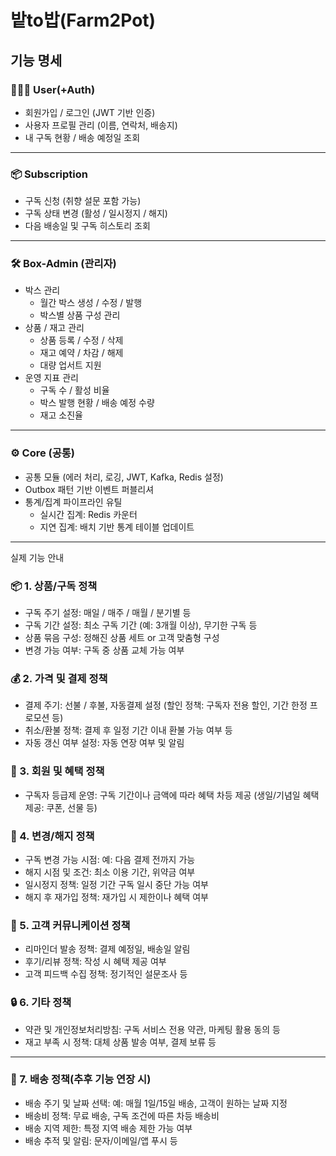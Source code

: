 # 밭to밥(Farm2Pot)

## 기능 명세

### 🧑‍🤝‍🧑 User(+Auth)
- 회원가입 / 로그인 (JWT 기반 인증)
- 사용자 프로필 관리 (이름, 연락처, 배송지)
- 내 구독 현황 / 배송 예정일 조회

---

### 📦 Subscription
- 구독 신청 (취향 설문 포함 가능)
- 구독 상태 변경 (활성 / 일시정지 / 해지)
- 다음 배송일 및 구독 히스토리 조회

---

### 🛠️ Box-Admin (관리자)
- 박스 관리
  - 월간 박스 생성 / 수정 / 발행
  - 박스별 상품 구성 관리
- 상품 / 재고 관리
  - 상품 등록 / 수정 / 삭제
  - 재고 예약 / 차감 / 해제
  - 대량 업서트 지원
- 운영 지표 관리
  - 구독 수 / 활성 비율
  - 박스 발행 현황 / 배송 예정 수량
  - 재고 소진율

---

### ⚙️ Core (공통)
- 공통 모듈 (에러 처리, 로깅, JWT, Kafka, Redis 설정)
- Outbox 패턴 기반 이벤트 퍼블리셔
- 통계/집계 파이프라인 유틸
  - 실시간 집계: Redis 카운터
  - 지연 집계: 배치 기반 통계 테이블 업데이트
 
---
실제 기능 안내

### 📦 1. 상품/구독 정책
- 구독 주기 설정: 매일 / 매주 / 매월 / 분기별 등
- 구독 기간 설정: 최소 구독 기간 (예: 3개월 이상), 무기한 구독 등
- 상품 묶음 구성: 정해진 상품 세트 or 고객 맞춤형 구성
- 변경 가능 여부: 구독 중 상품 교체 가능 여부

### 💰 2. 가격 및 결제 정책
- 결제 주기: 선불 / 후불, 자동결제 설정
  (할인 정책: 구독자 전용 할인, 기간 한정 프로모션 등)
- 취소/환불 정책: 결제 후 일정 기간 이내 환불 가능 여부 등
- 자동 갱신 여부 설정: 자동 연장 여부 및 알림

### 🧾 3. 회원 및 혜택 정책
- 구독자 등급제 운영: 구독 기간이나 금액에 따라 혜택 차등 제공
  (생일/기념일 혜택 제공: 쿠폰, 선물 등)

### 🔄 4. 변경/해지 정책
- 구독 변경 가능 시점: 예: 다음 결제 전까지 가능
- 해지 시점 및 조건: 최소 이용 기간, 위약금 여부
- 일시정지 정책: 일정 기간 구독 일시 중단 가능 여부
- 해지 후 재가입 정책: 재가입 시 제한이나 혜택 여부

### 📢 5. 고객 커뮤니케이션 정책
- 리마인더 발송 정책: 결제 예정일, 배송일 알림
- 후기/리뷰 정책: 작성 시 혜택 제공 여부
- 고객 피드백 수집 정책: 정기적인 설문조사 등

### 🔒 6. 기타 정책
- 약관 및 개인정보처리방침: 구독 서비스 전용 약관, 마케팅 활용 동의 등
- 재고 부족 시 정책: 대체 상품 발송 여부, 결제 보류 등

-------------------------------------------------------------------------

### 🚚 7. 배송 정책(추후 기능 연장 시)
- 배송 주기 및 날짜 선택: 예: 매월 1일/15일 배송, 고객이 원하는 날짜 지정
- 배송비 정책: 무료 배송, 구독 조건에 따른 차등 배송비
- 배송 지역 제한: 특정 지역 배송 제한 가능 여부
- 배송 추적 및 알림: 문자/이메일/앱 푸시 등
